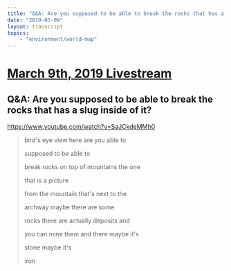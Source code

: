 ```yaml
---
title: "Q&A: Are you supposed to be able to break the rocks that has a slug inside of it?"
date: "2019-03-09"
layout: transcript
topics:
    - "environment/world-map"
---
```

# [March 9th, 2019 Livestream](../2019-03-09.md)
## Q&A: Are you supposed to be able to break the rocks that has a slug inside of it?
https://www.youtube.com/watch?v=SaJCkdeMMh0
> bird's eye view here are you able to
> 
> supposed to be able to
> 
> break rocks on top of mountains the one
> 
> that is a picture
> 
> from the mountain that's next to the
> 
> archway maybe there are some
> 
> rocks there are actually deposits and
> 
> you can mine them and there maybe it's
> 
> stone maybe it's
> 
> iron
> 
